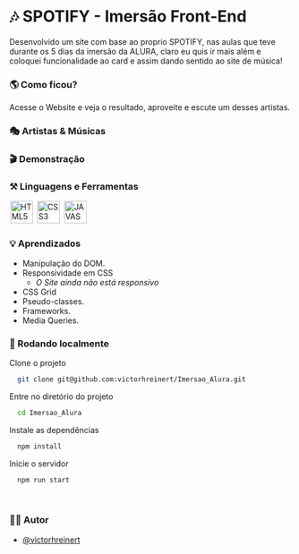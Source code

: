 

# 🎶 SPOTIFY - Imersão Front-End

Desenvolvido um site com base ao proprio SPOTIFY, nas aulas que teve durante os 5 dias da imersão da ALURA, claro eu quis ir mais além e coloquei funcionalidade ao card e assim dando sentido ao site de música! 


### 🌎 Como ficou?

Acesse o <a>Website</a> e veja o resultado, aproveite e escute um desses artistas.

### 🎭 Artistas & Músicas


### 🎬 Demonstração



### ⚒ Linguagens e Ferramentas 
<div display-flex >
<img width="40px" hspace="2px" loading="lazy" src="https://cdn.jsdelivr.net/gh/devicons/devicon/icons/html5/html5-original-wordmark.svg" title = "HTML5" width="40" height="40" />
<img width="40px" hspace="2px" loading="lazy" src="https://cdn.jsdelivr.net/gh/devicons/devicon/icons/css3/css3-original-wordmark.svg" title = "CSS3" width="40" height="40"/>
<img width="40px" hspace="2px" loading="lazy" src="https://cdn.jsdelivr.net/gh/devicons/devicon/icons/javascript/javascript-original.svg" title = "JAVASCRIPT" width="40" height="40"/>
</div>


### 💡 Aprendizados

 - Manipulação do DOM.
 - Responsividade em CSS
    - *O Site ainda não está responsivo*
 - CSS Grid
 - Pseudo-classes.
 - Frameworks.
 - Media Queries.


### 💾 Rodando localmente

Clone o projeto

```bash
  git clone git@github.com:victorhreinert/Imersao_Alura.git
```

Entre no diretório do projeto

```bash
  cd Imersao_Alura
```

Instale as dependências

```bash
  npm install
```

Inicie o servidor

```bash
  npm run start
```

<br>


### 🙍‍♂️ Autor

- [@victorhreinert](https://github.com/victorhreinert)


